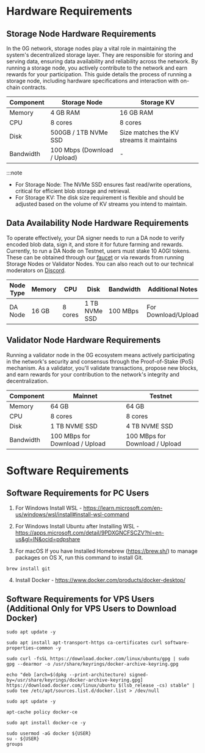 # Hardware Requirements 

## Storage Node Hardware Requirements 

In the 0G network, storage nodes play a vital role in maintaining the system's decentralized storage layer. They are responsible for storing and serving data, ensuring data availability and reliability across the network. By running a storage node, you actively contribute to the network and earn rewards for your participation.
This guide details the process of running a storage node, including hardware specifications and interaction with on-chain contracts.

| Component | Storage Node | Storage KV |
|-----------|--------------|------------|
| Memory    | 4 GB RAM    | 16 GB RAM  |
| CPU       | 8 cores      | 8 cores    |
| Disk      | 500GB / 1TB NVMe SSD | Size matches the KV streams it maintains |
| Bandwidth | 100 Mbps (Download / Upload) | - |

:::note
- For Storage Node: The NVMe SSD ensures fast read/write operations, critical for efficient blob storage and retrieval.
- For Storage KV: The disk size requirement is flexible and should be adjusted based on the volume of KV streams you intend to maintain.

## Data Availability Node Hardware Requirements

To operate effectively, your DA signer needs to run a DA node to verify encoded blob data, sign it, and store it for future farming and rewards. Currently, to run a DA Node on Testnet, users must stake 10 A0GI tokens. These can be obtained through our [faucet](https://faucet.0g.ai/) or via rewards from running Storage Nodes or Validator Nodes. You can also reach out to our technical moderators on [Discord](https://discord.com/invite/0glabs).


| Node Type | Memory | CPU | Disk | Bandwidth | Additional Notes |
|-----------|--------|-----|------|-----------|------------------|
| DA Node | 16 GB | 8 cores | 1 TB NVMe SSD | 100 MBps | For Download/Upload |

## Validator Node Hardware Requirements

Running a validator node in the 0G ecosystem means actively participating in the network's security and consensus through the Proof-of-Stake (PoS) mechanism. As a validator, you'll validate transactions, propose new blocks, and earn rewards for your contribution to the network's integrity and decentralization.

| Component  | Mainnet | Testnet |
|------------|---------|----------|
| Memory     | 64 GB   | 64 GB    |
| CPU        | 8 cores | 8 cores  |
| Disk       | 1 TB NVME SSD | 4 TB NVME SSD |
| Bandwidth  | 100 MBps for Download / Upload | 100 MBps for Download / Upload |


# Software Requirements

## Software Requirements for PC Users

1. For Windows Install WSL - https://learn.microsoft.com/en-us/windows/wsl/install#install-wsl-command

2. For Windows Install Ubuntu after Installing WSL - https://apps.microsoft.com/detail/9PDXGNCFSCZV?hl=en-us&gl=IN&ocid=pdpshare

3. For macOS If you have Installed Homebrew (https://brew.sh/) to manage packages on OS X,
run this command to install Git.
```
brew install git
```

4. Install Docker - https://www.docker.com/products/docker-desktop/

## Software Requirements for VPS Users (Additional Only for VPS Users to Download Docker)

```
sudo apt update -y
```
```
sudo apt install apt-transport-https ca-certificates curl software-properties-common -y
```
```
sudo curl -fsSL https://download.docker.com/linux/ubuntu/gpg | sudo gpg --dearmor -o /usr/share/keyrings/docker-archive-keyring.gpg
```
```
echo "deb [arch=$(dpkg --print-architecture) signed-by=/usr/share/keyrings/docker-archive-keyring.gpg] https://download.docker.com/linux/ubuntu $(lsb_release -cs) stable" | sudo tee /etc/apt/sources.list.d/docker.list > /dev/null
```
```
sudo apt update -y
```
```
apt-cache policy docker-ce
```
```
sudo apt install docker-ce -y
```
```
sudo usermod -aG docker ${USER}
su - ${USER}
groups
```
